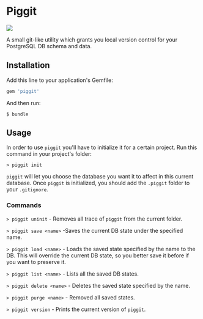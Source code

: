 # Piggit

![](https://s3.amazonaws.com/katalog-images/uploads%2F1421853886074-01351361bd3dc7c2d76ae7b043a74c6b%2Fpiggit.png)

A small git-like utility which grants you local version control for your PostgreSQL DB schema and data.


## Installation

Add this line to your application's Gemfile:

```ruby
gem 'piggit'
```

And then run:

    $ bundle


## Usage

In order to use `piggit` you'll have to initialize it for a certain project. Run this command in your project's folder:

```
> piggit init
```

`piggit` will let you choose the database you want it to affect in this current database. Once `piggit` is initialized, you should add the `.piggit` folder to your `.gitignore`.


### Commands

`> piggit uninit` - Removes all trace of `piggit` from the current folder.

`> piggit save <name>` -Saves the current DB state under the specified name.

`> piggit load <name>` - Loads the saved state specified by the name to the DB. This will override the current DB state, so you better save it before if you want to preserve it.

`> piggit list <name>` - Lists all the saved DB states.

`> piggit delete <name>` - Deletes the saved state specified by the name.

`> piggit purge <name>` - Removed all saved states.

`> piggit version` - Prints the current version of `piggit`.
